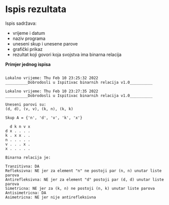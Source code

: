 # Ispis rezultata

Ispis sadržava:
- vrijeme i datum  
- naziv programa   
- uneseni skup i unesene parove  
- grafički prikaz   
- rezultat koji govori koja svojstva ima binarna relacija          
  
   
  
  
      
**Primjer jednog ispisa**
```

Lokalno vrijeme: Thu Feb 10 23:25:32 2022
__________Dobrodosli u Ispitivac binarnih relacija v1.0__________

Lokalno vrijeme: Thu Feb 10 23:27:35 2022
__________Dobrodosli u Ispitivac binarnih relacija v1.0__________

Uneseni parovi su:
(d, d), (v, v), (k, n), (k, k)

Skup A = {'n', 'd', 'v', 'k', 'x'}

  d k n v x  
d x . . . .
k . x x . .
n . . . . .
v . . . x .
x . . . . .

Binarna relacija je:

Tranzitivna: DA
Refleksivna: NE jer za element "n" ne postoji par (n, n) unutar liste parova
Antirefleksivna: NE jer za element "d" postoji par (d, d) unutar liste parova
Simetricna: NE jer za (k, n) ne postoji (n, k) unutar liste parova
Antisimetricna: DA
Asimetricna: NE jer nije antirefleksivna

```
